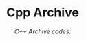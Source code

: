 <div id="toc">
  <ul style="list-style: none;" align="center">
    <summary>
      <h1> Cpp Archive </h1>
    </summary>
  </ul>
</div>

<p align="center"><i>C++ Archive codes.</i></p>
